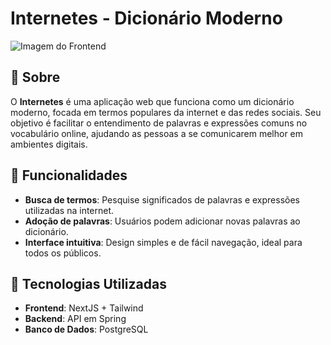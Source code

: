 # Internetes - Dicionário Moderno

![Imagem do Frontend](![image](https://github.com/user-attachments/assets/72fb1c8e-dcfe-454e-9644-b57a98b5075f)
)

## 📖 Sobre

O **Internetes** é uma aplicação web que funciona como um dicionário moderno, focada em termos populares da internet e das redes sociais. Seu objetivo é facilitar o entendimento de palavras e expressões comuns no vocabulário online, ajudando as pessoas a se comunicarem melhor em ambientes digitais.

## 🚀 Funcionalidades

- **Busca de termos**: Pesquise significados de palavras e expressões utilizadas na internet.
- **Adoção de palavras**: Usuários podem adicionar novas palavras ao dicionário.
- **Interface intuitiva**: Design simples e de fácil navegação, ideal para todos os públicos.

## 🔧 Tecnologias Utilizadas

- **Frontend**: NextJS + Tailwind
- **Backend**: API em Spring 
- **Banco de Dados**: PostgreSQL
